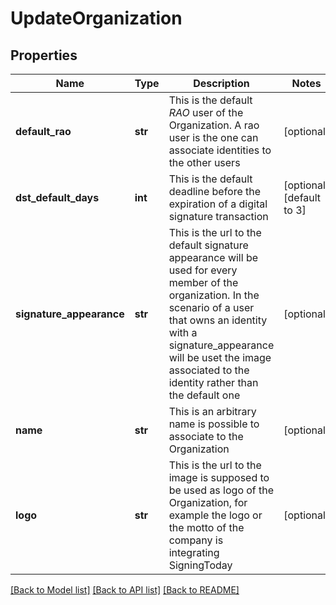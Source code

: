 # UpdateOrganization

## Properties
Name | Type | Description | Notes
------------ | ------------- | ------------- | -------------
**default_rao** | **str** | This is the default *RAO* user of the Organization. A rao user is the one can associate identities to the other users  | [optional] 
**dst_default_days** | **int** | This is the default deadline before the expiration of a digital signature transaction | [optional] [default to 3]
**signature_appearance** | **str** | This is the url to the default signature appearance will be used for every member of the organization. In the scenario of a user that owns an identity with a signature_appearance will be uset the image associated to the identity rather than the default one  | [optional] 
**name** | **str** | This is an arbitrary name is possible to associate to the Organization  | [optional] 
**logo** | **str** | This is the url to the image is supposed to be used as logo of the Organization, for example the logo or the motto of the company is integrating SigningToday  | [optional] 

[[Back to Model list]](../README.md#documentation-for-models) [[Back to API list]](../README.md#documentation-for-api-endpoints) [[Back to README]](../README.md)


